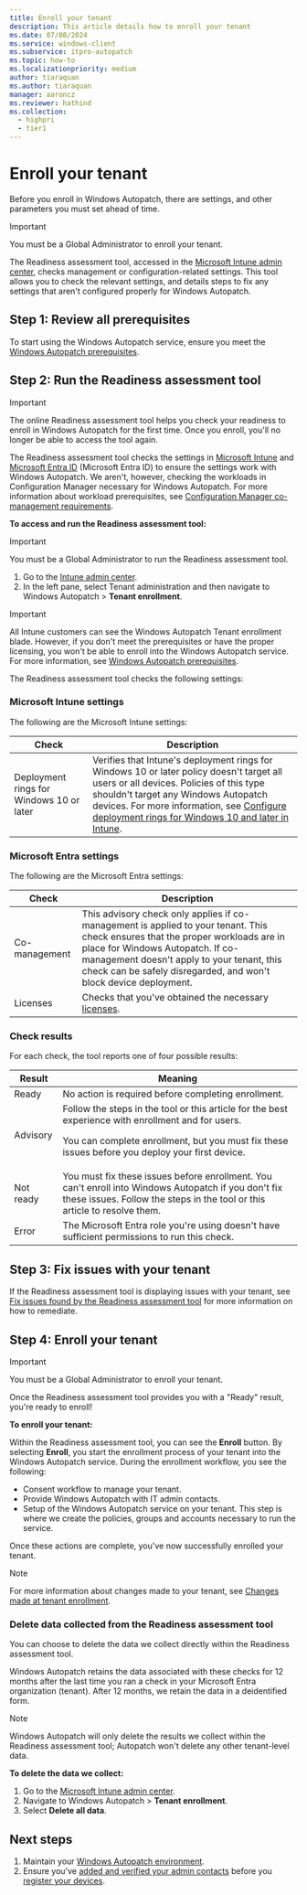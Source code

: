 ```yaml
---
title: Enroll your tenant
description: This article details how to enroll your tenant
ms.date: 07/08/2024
ms.service: windows-client
ms.subservice: itpro-autopatch
ms.topic: how-to
ms.localizationpriority: medium
author: tiaraquan
ms.author: tiaraquan
manager: aaroncz
ms.reviewer: hathind
ms.collection:
  - highpri
  - tier1
---
```


# Enroll your tenant

Before you enroll in Windows Autopatch, there are settings, and other parameters you must set ahead of time.

> [!IMPORTANT]
> You must be a Global Administrator to enroll your tenant.

The Readiness assessment tool, accessed in the [Microsoft Intune admin center](https://go.microsoft.com/fwlink/?linkid=2109431), checks management or configuration-related settings. This tool allows you to check the relevant settings, and details steps to fix any settings that aren't configured properly for Windows Autopatch.

## Step 1: Review all prerequisites

To start using the Windows Autopatch service, ensure you meet the [Windows Autopatch prerequisites](../prepare/windows-autopatch-prerequisites.md).

## Step 2: Run the Readiness assessment tool

> [!IMPORTANT]
> The online Readiness assessment tool helps you check your readiness to enroll in Windows Autopatch for the first time. Once you enroll, you'll no longer be able to access the  tool again.

The Readiness assessment tool checks the settings in [Microsoft Intune](#microsoft-intune-settings) and [Microsoft Entra ID](#azure-active-directory-settings) (Microsoft Entra ID) to ensure the settings work with Windows Autopatch. We aren't, however, checking the workloads in Configuration Manager necessary for Windows Autopatch. For more information about workload prerequisites, see [Configuration Manager co-management requirements](../prepare/windows-autopatch-prerequisites.md#configuration-manager-co-management-requirements).

**To access and run the Readiness assessment tool:**

> [!IMPORTANT]
> You must be a Global Administrator to run the Readiness assessment tool.

1. Go to the [Intune admin center](https://go.microsoft.com/fwlink/?linkid=2109431).
2. In the left pane, select Tenant administration and then navigate to Windows Autopatch > **Tenant enrollment**.

> [!IMPORTANT]
> All Intune customers can see the Windows Autopatch Tenant enrollment blade. However, if you don't meet the prerequisites or have the proper licensing, you won't be able to enroll into the Windows Autopatch service. For more information, see [Windows Autopatch prerequisites](windows-autopatch-prerequisites.md#more-about-licenses).

The Readiness assessment tool checks the following settings:

### Microsoft Intune settings

The following are the Microsoft Intune settings:

| Check | Description |
| ----- | ----- |
| Deployment rings for Windows 10 or later | Verifies that Intune's deployment rings for Windows 10 or later policy doesn't target all users or all devices. Policies of this type shouldn't target any Windows Autopatch devices. For more information, see [Configure deployment rings for Windows 10 and later in Intune](/mem/intune/protect/windows-10-update-rings). |

<a name='azure-active-directory-settings'></a>

### Microsoft Entra settings

The following are the Microsoft Entra settings:

| Check | Description |
| ----- | ----- |
| Co-management |  This advisory check only applies if co-management is applied to your tenant. This check ensures that the proper workloads are in place for Windows Autopatch. If co-management doesn't apply to your tenant, this check can be safely disregarded, and won't block device deployment. |
| Licenses | Checks that you've obtained the necessary [licenses](../prepare/windows-autopatch-prerequisites.md#more-about-licenses). |

### Check results

For each check, the tool reports one of four possible results:

| Result | Meaning |
| ----- | ----- |
| Ready | No action is required before completing enrollment. |
| Advisory | Follow the steps in the tool or this article for the best experience with enrollment and for users.<p><p>You can complete enrollment, but you must fix these issues before you deploy your first device. |
| Not ready | You must fix these issues before enrollment. You can't enroll into Windows Autopatch if you don't fix these issues. Follow the steps in the tool or this article to resolve them.  |
| Error | The Microsoft Entra role you're using doesn't have sufficient permissions to run this check. |

## Step 3: Fix issues with your tenant

If the Readiness assessment tool is displaying issues with your tenant, see [Fix issues found by the Readiness assessment tool](../prepare/windows-autopatch-fix-issues.md) for more information on how to remediate.

## Step 4: Enroll your tenant

> [!IMPORTANT]
> You must be a Global Administrator to enroll your tenant.

Once the Readiness assessment tool provides you with a "Ready" result, you're ready to enroll!

**To enroll your tenant:**

Within the Readiness assessment tool, you can see the **Enroll** button. By selecting **Enroll**, you start the enrollment process of your tenant into the Windows Autopatch service. During the enrollment workflow, you see the following:

- Consent workflow to manage your tenant.
- Provide Windows Autopatch with IT admin contacts.
- Setup of the Windows Autopatch service on your tenant. This step is where we create the policies, groups and accounts necessary to run the service.

Once these actions are complete, you've now successfully enrolled your tenant.

> [!NOTE]
> For more information about changes made to your tenant, see [Changes made at tenant enrollment](../references/windows-autopatch-changes-to-tenant.md).

### Delete data collected from the Readiness assessment tool

You can choose to delete the data we collect directly within the Readiness assessment tool.

Windows Autopatch retains the data associated with these checks for 12 months after the last time you ran a check in your Microsoft Entra organization (tenant). After 12 months, we retain the data in a deidentified form.

> [!NOTE]
> Windows Autopatch will only delete the results we collect within the Readiness assessment tool; Autopatch won't delete any other tenant-level data.

**To delete the data we collect:**

1. Go to the [Microsoft Intune admin center](https://go.microsoft.com/fwlink/?linkid=2109431).
2. Navigate to Windows Autopatch > **Tenant enrollment**.
3. Select **Delete all data**.

## Next steps

1. Maintain your [Windows Autopatch environment](../operate/windows-autopatch-maintain-environment.md).
1. Ensure you've [added and verified your admin contacts](../deploy/windows-autopatch-admin-contacts.md) before you [register your devices](../deploy/windows-autopatch-register-devices.md).
